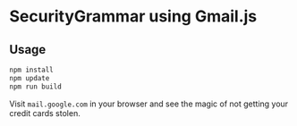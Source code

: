 # SecurityGrammar using Gmail.js

## Usage
  
  ```bash
npm install
npm update
npm run build
```

Visit `mail.google.com` in your browser and see the magic of not getting your credit cards stolen.
